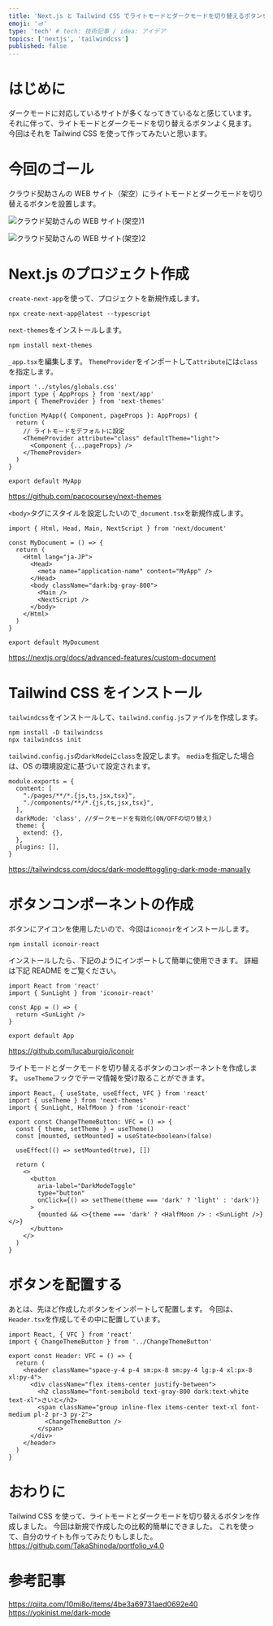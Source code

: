 ```yaml
---
title: 'Next.js と Tailwind CSS でライトモードとダークモードを切り替えるボタンを作成'
emoji: '🪔'
type: 'tech' # tech: 技術記事 / idea: アイデア
topics: ['nextjs', 'tailwindcss']
published: false
---
```


# はじめに

ダークモードに対応しているサイトが多くなってきているなと感じています。
それに伴って、ライトモードとダークモードを切り替えるボタンよく見ます。
今回はそれを Tailwind CSS を使って作ってみたいと思います。

# 今回のゴール

クラウド契助さんの WEB サイト（架空）にライトモードとダークモードを切り替えるボタンを設置します。

![クラウド契助さんの WEB サイト(架空)1](https://storage.googleapis.com/zenn-user-upload/62d028abd986-20220112.png)

![クラウド契助さんの WEB サイト(架空)2](https://storage.googleapis.com/zenn-user-upload/8a1649de25ad-20220112.png)

# Next.js のプロジェクト作成

`create-next-app`を使って、プロジェクトを新規作成します。

```
npx create-next-app@latest --typescript
```

`next-themes`をインストールします。

```
npm install next-themes
```

`_app.tsx`を編集します。
`ThemeProvider`をインポートして`attribute`には`class`を指定します。

```tsx: pages/_app.tsx
import '../styles/globals.css'
import type { AppProps } from 'next/app'
import { ThemeProvider } from 'next-themes'

function MyApp({ Component, pageProps }: AppProps) {
  return (
    // ライトモードをデフォルトに設定
    <ThemeProvider attribute="class" defaultTheme="light">
      <Component {...pageProps} />
    </ThemeProvider>
  )
}

export default MyApp
```

https://github.com/pacocoursey/next-themes

`<body>`タグにスタイルを設定したいので`_document.tsx`を新規作成します。

```tsx: pages/_document.tsx
import { Html, Head, Main, NextScript } from 'next/document'

const MyDocument = () => {
  return (
    <Html lang="ja-JP">
      <Head>
        <meta name="application-name" content="MyApp" />
      </Head>
      <body className="dark:bg-gray-800">
        <Main />
        <NextScript />
      </body>
    </Html>
  )
}

export default MyDocument
```

https://nextjs.org/docs/advanced-features/custom-document

# Tailwind CSS をインストール

`tailwindcss`をインストールして、`tailwind.config.js`ファイルを作成します。

```
npm install -D tailwindcss
npx tailwindcss init
```

`tailwind.config.js`の`darkMode`に`class`を設定します。
`media`を指定した場合は、OS の環境設定に基づいて設定されます。

```js: tailwind.config.js
module.exports = {
  content: [
    "./pages/**/*.{js,ts,jsx,tsx}",
    "./components/**/*.{js,ts,jsx,tsx}",
  ],
  darkMode: 'class', //ダークモードを有効化(ON/OFFの切り替え)
  theme: {
    extend: {},
  },
  plugins: [],
}
```

https://tailwindcss.com/docs/dark-mode#toggling-dark-mode-manually

# ボタンコンポーネントの作成

ボタンにアイコンを使用したいので、今回は`iconoir`をインストールします。

```
npm install iconoir-react
```

インストールしたら、下記のようにインポートして簡単に使用できます。
詳細は下記 README をご覧ください。

```tsx
import React from 'react'
import { SunLight } from 'iconoir-react'

const App = () => {
  return <SunLight />
}

export default App
```

https://github.com/lucaburgio/iconoir

ライトモードとダークモードを切り替えるボタンのコンポーネントを作成します。
`useTheme`フックでテーマ情報を受け取ることができます。

```tsx: ChangeThemeButton.tsx
import React, { useState, useEffect, VFC } from 'react'
import { useTheme } from 'next-themes'
import { SunLight, HalfMoon } from 'iconoir-react'

export const ChangeThemeButton: VFC = () => {
  const { theme, setTheme } = useTheme()
  const [mounted, setMounted] = useState<boolean>(false)

  useEffect(() => setMounted(true), [])

  return (
    <>
      <button
        aria-label="DarkModeToggle"
        type="button"
        onClick={() => setTheme(theme === 'dark' ? 'light' : 'dark')}
      >
        {mounted && <>{theme === 'dark' ? <HalfMoon /> : <SunLight />}</>}
      </button>
    </>
  )
}

```

# ボタンを配置する

あとは、先ほど作成したボタンをインポートして配置します。
今回は、`Header.tsx`を作成してその中に配置しています。

```tsx: Header.tsx
import React, { VFC } from 'react'
import { ChangeThemeButton } from '../ChangeThemeButton'

export const Header: VFC = () => {
  return (
    <header className="space-y-4 p-4 sm:px-8 sm:py-4 lg:p-4 xl:px-8 xl:py-4">
      <div className="flex items-center justify-between">
        <h2 className="font-semibold text-gray-800 dark:text-white text-xl">さいと</h2>
        <span className="group inline-flex items-center text-xl font-medium pl-2 pr-3 py-2">
          <ChangeThemeButton />
        </span>
      </div>
    </header>
  )
}
```

# おわりに

Tailwind CSS を使って、ライトモードとダークモードを切り替えるボタンを作成しました。
今回は新規で作成したの比較的簡単にできました。
これを使って、自分のサイトも作ってみたりもしました。
https://github.com/TakaShinoda/portfolio_v4.0

# 参考記事

https://qiita.com/10mi8o/items/4be3a69731aed0692e40
https://yokinist.me/dark-mode
